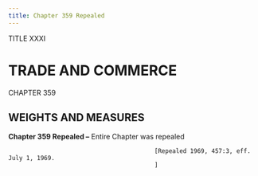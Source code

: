 ```yaml
---
title: Chapter 359 Repealed
---
```


TITLE XXXI
                                             
TRADE AND COMMERCE
==================

CHAPTER 359
                                             
WEIGHTS AND MEASURES
--------------------

**Chapter 359 Repealed –** Entire Chapter was repealed


                                             [Repealed 1969, 457:3, eff. July 1, 1969.
                                             ]
